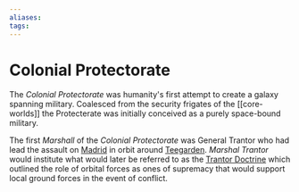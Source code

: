 ```yaml
---
aliases:
tags:
---
```


# Colonial Protectorate

The  *Colonial  Protectorate* was  humanity's  first  attempt  to  create a galaxy spanning military.  Coalesced  from the  security  frigates of  the  [[core-worlds]]  the  Protecterate  was  initially conceived  as a  purely space-bound military.   

The first *Marshall* of the  *Colonial  Protectorate* was General Trantor  who  had  lead the assault  on [Madrid](teegarden.md#Madrid) in orbit around [Teegarden](teegarden.md). *Marshal Trantor*  would  institute  what would later be referred to as the [Trantor Doctrine](trantor-doctrine.md) which outlined the  role of orbital forces as ones of supremacy that would support local ground forces in the event of conflict.

